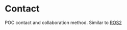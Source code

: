 # Contact

POC contact and collaboration method. Similar to [ROS2](https://docs.ros.org/en/rolling/Contact.html)